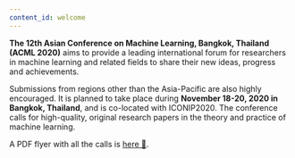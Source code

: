 ```yaml
---
content_id: welcome
---
```


**The 12th Asian Conference on Machine Learning, Bangkok, Thailand (ACML 2020)** aims to provide a leading international forum for researchers in machine learning and related fields to share their new ideas, progress and achievements.

Submissions from regions other than the Asia-Pacific are also highly encouraged. It is planned to take place during **November 18-20, 2020 in Bangkok, Thailand**, and is co-located with ICONIP2020. The conference calls for high-quality, original research papers in the theory and practice of machine learning.

A PDF flyer with all the calls is [here 🔖](http://acml-conf.org/2020/files/ACML2020-fullcall-v1.pdf).
